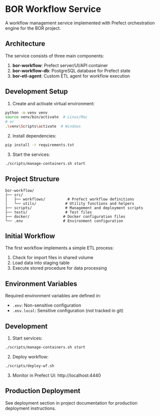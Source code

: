 # BOR Workflow Service

A workflow management service implemented with Prefect orchestration engine for the BOR project.

## Architecture

The service consists of three main components:

1. **bor-workflow**: Prefect server/UI/API container
2. **bor-workflow-db**: PostgreSQL database for Prefect state
3. **bor-etl-agent**: Custom ETL agent for workflow execution

## Development Setup

1. Create and activate virtual environment:
```bash
python -m venv venv
source venv/bin/activate  # Linux/Mac
# or
.\venv\Scripts\activate  # Windows
```

2. Install dependencies:
```bash
pip install -r requirements.txt
```

3. Start the services:
```bash
./scripts/manage-containers.sh start
```

## Project Structure

```
bor-workflow/
├── src/
│   ├── workflows/          # Prefect workflow definitions
│   └── utils/             # Utility functions and helpers
├── scripts/               # Management and deployment scripts
├── tests/                 # Test files
├── docker/               # Docker configuration files
└── .env                  # Environment configuration
```

## Initial Workflow

The first workflow implements a simple ETL process:
1. Check for import files in shared volume
2. Load data into staging table
3. Execute stored procedure for data processing

## Environment Variables

Required environment variables are defined in:
- `.env`: Non-sensitive configuration
- `.env.local`: Sensitive configuration (not tracked in git)

## Development

1. Start services:
```bash
./scripts/manage-containers.sh start
```

2. Deploy workflow:
```bash
./scripts/deploy-wf.sh
```

3. Monitor in Prefect UI: http://localhost:4440

## Production Deployment

See deployment section in project documentation for production deployment instructions.
